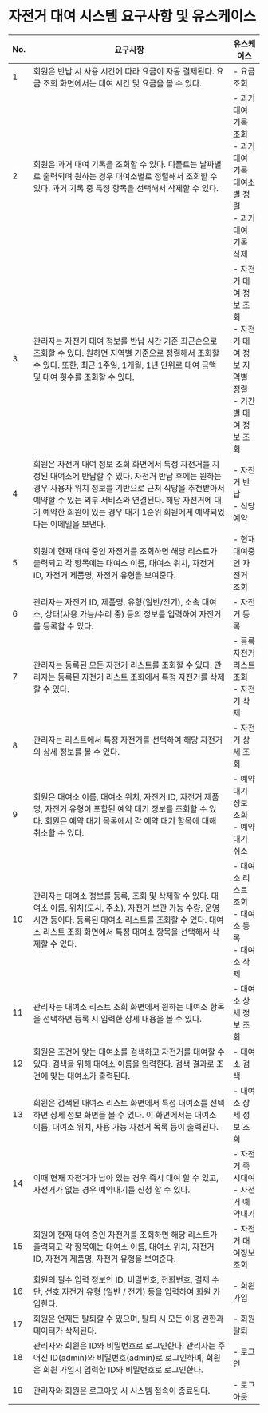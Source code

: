 # 자전거 대여 시스템 요구사항 및 유스케이스

| No. | 요구사항 | 유스케이스 |
|-----|---------|-----------|
| 1 | 회원은 반납 시 사용 시간에 따라 요금이 자동 결제된다. 요금 조회 화면에서는 대여 시간 및 요금을 볼 수 있다. | - 요금 조회 |
| 2 | 회원은 과거 대여 기록을 조회할 수 있다. 디폴트는 날짜별로 출력되며 원하는 경우 대여소별로 정렬해서 조회할 수 있다. 과거 기록 중 특정 항목을 선택해서 삭제할 수 있다. | - 과거 대여 기록 조회<br>- 과거 대여 기록 대여소별 정렬<br>- 과거 대여 기록 삭제 |
| 3 | 관리자는 자전거 대여 정보를 반납 시간 기준 최근순으로 조회할 수 있다. 원하면 지역별 기준으로 정렬해서 조회할 수 있다. 또한, 최근 1주일, 1개월, 1년 단위로 대여 금액 및 대여 횟수를 조회할 수 있다. | - 자전거 대여 정보 조회<br>- 자전거 대여 정보 지역별 정렬<br>- 기간별 대여 정보 조회 |
| 4 | 회원은 자전거 대여 정보 조회 화면에서 특정 자전거를 지정된 대여소에 반납할 수 있다. 자전거 반납 후에는 원하는 경우 사용자 위치 정보를 기반으로 근처 식당을 추천받아서 예약할 수 있는 외부 서비스와 연결된다. 해당 자전거에 대기 예약한 회원이 있는 경우 대기 1순위 회원에게 예약되었다는 이메일을 보낸다. | - 자전거 반납<br>- 식당 예약 |
| 5 | 회원이 현재 대여 중인 자전거를 조회하면 해당 리스트가 출력되고 각 항목에는 대여소 이름, 대여소 위치, 자전거 ID, 자전거 제품명, 자전거 유형을 보여준다. | - 현재 대여중인 자전거 조회 |
| 6 | 관리자는 자전거 ID, 제품명, 유형(일반/전기), 소속 대여소, 상태(사용 가능/수리 중) 등의 정보를 입력하여 자전거를 등록할 수 있다. | - 자전거 등록 |
| 7 | 관리자는 등록된 모든 자전거 리스트를 조회할 수 있다. 관리자는 등록된 자전거 리스트 조회에서 특정 자전거를 삭제할 수 있다. | - 등록 자전거 리스트 조회<br>- 자전거 삭제 |
| 8 | 관리자는 리스트에서 특정 자전거를 선택하여 해당 자전거의 상세 정보를 볼 수 있다. | - 자전거 상세 조회 |
| 9 | 회원은 대여소 이름, 대여소 위치, 자전거 ID, 자전거 제품명, 자전거 유형이 포함된 예약 대기 정보를 조회할 수 있다. 회원은 예약 대기 목록에서 각 예약 대기 항목에 대해 취소할 수 있다. | - 예약 대기 정보 조회<br>- 예약 대기 취소 |
| 10 | 관리자는 대여소 정보를 등록, 조회 및 삭제할 수 있다. 대여소 이름, 위치(도시, 주소), 자전거 보관 가능 수량, 운영 시간 등이다. 등록된 대여소 리스트를 조회할 수 있다. 대여소 리스트 조회 화면에서 특정 대여소 항목을 선택해서 삭제할 수 있다. | - 대여소 리스트 조회<br>- 대여소 등록<br>- 대여소 삭제 |
| 11 | 관리자는 대여소 리스트 조회 화면에서 원하는 대여소 항목을 선택하면 등록 시 입력한 상세 내용을 볼 수 있다. | - 대여소 상세 정보 조회 |
| 12 | 회원은 조건에 맞는 대여소를 검색하고 자전거를 대여할 수 있다. 검색을 위해 대여소 이름을 입력한다. 검색 결과로 조건에 맞는 대여소가 출력된다. | - 대여소 검색 |
| 13 | 회원은 검색된 대여소 리스트 화면에서 특정 대여소를 선택하면 상세 정보 화면을 볼 수 있다. 이 화면에서는 대여소 이름, 대여소 위치, 사용 가능 자전거 목록 등이 출력된다. | - 대여소 상세 정보 조회 |
| 14 | 이때 현재 자전거가 남아 있는 경우 즉시 대여 할 수 있고, 자전거가 없는 경우 예약대기를 신청 할 수 있다. | - 자전거 즉시대여<br>- 자전거 예약대기 |
| 15 | 회원이 현재 대여 중인 자전거를 조회하면 해당 리스트가 출력되고 각 항목에는 대여소 이름, 대여소 위치, 자전거 ID, 자전거 제품명, 자전거 유형을 보여준다. | - 자전거 대여정보 조회 |
| 16 | 회원의 필수 입력 정보인 ID, 비밀번호, 전화번호, 결제 수단, 선호 자전거 유형 (일반 / 전기) 등을 입력하여 회원 가입한다. | - 회원 가입 |
| 17 | 회원은 언제든 탈퇴할 수 있으며, 탈퇴 시 모든 이용 권한과 데이터가 삭제된다. | - 회원 탈퇴 |
| 18 | 관리자와 회원은 ID와 비밀번호로 로그인한다. 관리자는 주어진 ID(admin)와 비밀번호(admin)로 로그인하며, 회원은 회원 가입시 입력한 ID와 비밀번호로 로그인한다. | - 로그인 |
| 19 | 관리자와 회원은 로그아웃 시 시스템 접속이 종료된다. | - 로그아웃 |